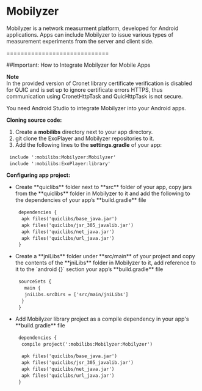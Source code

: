 Mobilyzer
=========

Mobilyzer is a network measurment platform, developed for Android applications. Apps can include Mobilyzer to issue various types of measurement experiments from the server and client side.

=============================

##Important: How to Integrate Mobilyzer for Mobile Apps

**Note**   
In the provided version of Cronet library certificate verification is disabled for QUIC and is set up to ignore certificate errors HTTPS, thus communication using CronetHttpTask and QuicHttpTask is not secure.  

You need Android Studio to integrate Mobilyzer into your Android apps.  

**Cloning source code:**  
1. Create a **mobilibs** directory next to your app directory.  
2. git clone the ExoPlayer and Mobilyzer repositories to it.  
3. Add the following lines to the **settings.gradle** of your app:  

&nbsp;&nbsp;`include ':mobilibs:Mobilyzer:Mobilyzer'`  
&nbsp;&nbsp;`include ':mobilibs:ExoPlayer:library'`  

**Configuring app project:**  
<ul>
<li>Create **quiclibs** folder next to **src** folder of your app, copy jars from the **quiclibs** folder in Mobilyzer to it and add the following to the dependencies of your app’s **build.gradle** file</li>  

&nbsp;&nbsp;`dependencies {`  
&nbsp;&nbsp;&nbsp;&nbsp;`apk files('quiclibs/base_java.jar')`  
&nbsp;&nbsp;&nbsp;&nbsp;`apk files('quiclibs/jsr_305_javalib.jar')`  
&nbsp;&nbsp;&nbsp;&nbsp;`apk files('quiclibs/net_java.jar')`  
&nbsp;&nbsp;&nbsp;&nbsp;`apk files('quiclibs/url_java.jar')`  
&nbsp;&nbsp;`}`  

<li>Create a **jniLibs** folder under **src/main** of your project and copy the contents of the **jniLibs** folder in Mobilyzer to it, add reference to it to the `android {}` section your app’s **build.gradle** file</li>  

&nbsp;&nbsp;`sourceSets {`  
&nbsp;&nbsp;&nbsp;&nbsp;` main {`  
&nbsp;&nbsp;&nbsp;&nbsp;&nbsp;&nbsp;`jniLibs.srcDirs = ['src/main/jniLibs'] `  
&nbsp;&nbsp;&nbsp;&nbsp;`}`  
&nbsp;&nbsp;`}`  

<li>Add Mobilyzer library project as a compile dependency in your app's **build.gradle** file</li>  

&nbsp;&nbsp;`dependencies {`  
&nbsp;&nbsp;&nbsp;&nbsp;`compile project(':mobilibs:Mobilyzer:Mobilyzer')`  
  
&nbsp;&nbsp;&nbsp;&nbsp;`apk files('quiclibs/base_java.jar')`  
&nbsp;&nbsp;&nbsp;&nbsp;`apk files('quiclibs/jsr_305_javalib.jar')`  
&nbsp;&nbsp;&nbsp;&nbsp;`apk files('quiclibs/net_java.jar')`  
&nbsp;&nbsp;&nbsp;&nbsp;`apk files('quiclibs/url_java.jar')`  
&nbsp;&nbsp;`}`
</ul>

